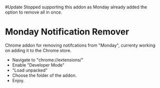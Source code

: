 #Update
Stopped supporting this addon as Monday already added the option to remove all in once.

# Monday Notification Remover
Chrome addon for removing notifcations from "Monday", currenty working on adding it to the Chrome store.

- Navigate to "chrome://extensions/"
- Enable "Developer Mode"
- "Load unpacked"
- Choose the folder of the addon.
- Enjoy. 

